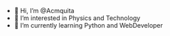 - 👋 Hi, I’m @Acmquita
- 👀 I’m interested in Physics and Technology
- 🌱 I’m currently learning Python and WebDeveloper

<!---
Acmquita/Acmquita is a ✨ special ✨ repository because its `README.md` (this file) appears on your GitHub profile.
You can click the Preview link to take a look at your changes.
--->
